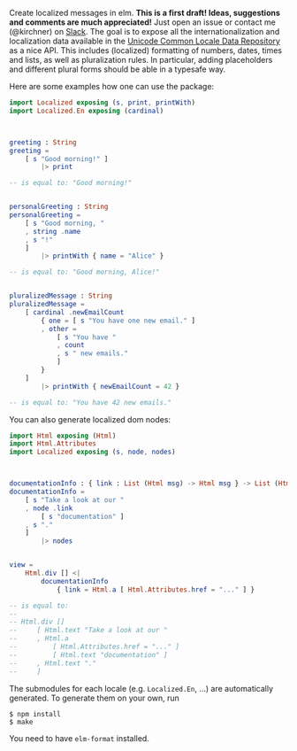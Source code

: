 Create localized messages in elm.  __This is a first draft!  Ideas, suggestions
and comments are much appreciated!__  Just open an issue or contact me
(@kirchner) on [Slack](http://elmlang.herokuapp.com/).  The goal is to expose
all the internationalization and localization data available in the [Unicode
Common Locale Data Repository](http://cldr.unicode.org) as a nice API.  This
includes (localized) formatting of numbers, dates, times and lists, as well as
pluralization rules.  In particular, adding placeholders and different plural
forms should be able in a typesafe way.

Here are some examples how one can use the package:

```elm
import Localized exposing (s, print, printWith)
import Localized.En exposing (cardinal)



greeting : String
greeting =
    [ s "Good morning!" ]
        |> print

-- is equal to: "Good morning!"


personalGreeting : String
personalGreeting =
    [ s "Good morning, "
    , string .name
    , s "!"
    ]
        |> printWith { name = "Alice" }

-- is equal to: "Good morning, Alice!"


pluralizedMessage : String
pluralizedMessage =
    [ cardinal .newEmailCount
        { one = [ s "You have one new email." ]
        , other =
            [ s "You have "
            , count
            , s " new emails."
            ]
        }
    ]
        |> printWith { newEmailCount = 42 }

-- is equal to: "You have 42 new emails."
```

You can also generate localized dom nodes:

```elm
import Html exposing (Html)
import Html.Attributes
import Localized exposing (s, node, nodes)



documentationInfo : { link : List (Html msg) -> Html msg } -> List (Html msg)
documentationInfo =
    [ s "Take a look at our "
    , node .link
        [ s "documentation" ]
    , s "."
    ]
        |> nodes


view =
    Html.div [] <|
        documentationInfo
            { link = Html.a [ Html.Attributes.href = "..." ] }

-- is equal to:
--
-- Html.div []
--     [ Html.text "Take a look at our "
--     , Html.a
--         [ Html.Attributes.href = "..." ]
--         [ Html.text "documentation" ]
--     , Html.text "."
--     ]
```

The submodules for each locale (e.g. `Localized.En`, ...) are automatically
generated. To generate them on your own, run

```
$ npm install
$ make
```

You need to have `elm-format` installed.
